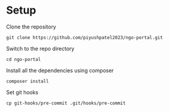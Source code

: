 # Setup

Clone the repository

    git clone https://github.com/piyushpatel2023/ngo-portal.git

Switch to the repo directory

    cd ngo-portal

Install all the dependencies using composer

    composer install

Set git hooks

    cp git-hooks/pre-commit .git/hooks/pre-commit
